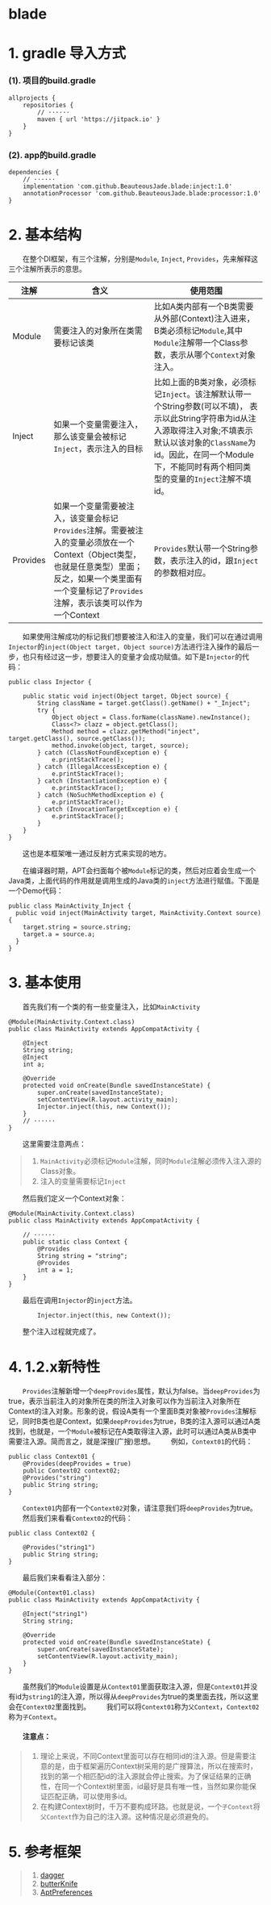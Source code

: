 # blade
# 1. gradle 导入方式
### (1). 项目的build.gradle
```
allprojects {
    repositories {
        // ······
        maven { url 'https://jitpack.io' }
    }
}
```
### (2). app的build.gradle
```
dependencies {
    // ······
    implementation 'com.github.BeauteousJade.blade:inject:1.0'
    annotationProcessor 'com.github.BeauteousJade.blade:processor:1.0'
}
```

# 2. 基本结构
&emsp;&emsp;在整个DI框架，有三个注解，分别是`Module`, `Inject`, `Provides`，先来解释这三个注解所表示的意思。

|注解|含义|使用范围|
|---|---|---|
|Module|需要注入的对象所在类需要标记该类|比如A类内部有一个B类需要从外部(Context)注入进来，B类必须标记`Module`,其中`Module`注解带一个Class参数，表示从哪个`Context`对象注入。|
|Inject|如果一个变量需要注入，那么该变量会被标记`Inject`，表示注入的目标|比如上面的B类对象，必须标记`Inject`。该注解默认带一个String参数(可以不填)， 表示以此String字符串为id从注入源取得注入对象;不填表示默认以该对象的`ClassName`为id。因此，在同一个Module下，不能同时有两个相同类型的变量的`Inject`注解不填id。|
|Provides|如果一个变量需要被注入，该变量会标记`Provides`注解。需要被注入的变量必须放在一个Context（Object类型，也就是任意类型）里面；反之，如果一个类里面有一个变量标记了`Provides`注解，表示该类可以作为一个Context|`Provides`默认带一个String参数，表示注入的id，跟`Inject`的参数相对应。|

&emsp;&emsp;如果使用注解成功的标记我们想要被注入和注入的变量，我们可以在通过调用`Injector`的`inject(Object target, Object source)`方法进行注入操作的最后一步，也只有经过这一步，想要注入的变量才会成功赋值。如下是`Injector`的代码：
```
public class Injector {

    public static void inject(Object target, Object source) {
        String className = target.getClass().getName() + "_Inject";
        try {
            Object object = Class.forName(className).newInstance();
            Class<?> clazz = object.getClass();
            Method method = clazz.getMethod("inject", target.getClass(), source.getClass());
            method.invoke(object, target, source);
        } catch (ClassNotFoundException e) {
            e.printStackTrace();
        } catch (IllegalAccessException e) {
            e.printStackTrace();
        } catch (InstantiationException e) {
            e.printStackTrace();
        } catch (NoSuchMethodException e) {
            e.printStackTrace();
        } catch (InvocationTargetException e) {
            e.printStackTrace();
        }
    }
}
```
&emsp;&emsp;这也是本框架唯一通过反射方式来实现的地方。

&emsp;&emsp;在编译器时期，APT会扫面每个被`Module`标记的类，然后对应着会生成一个Java类，上面代码的作用就是调用生成的Java类的`inject`方法进行赋值。下面是一个Demo代码：
```
public class MainActivity_Inject {
  public void inject(MainActivity target, MainActivity.Context source) {
    target.string = source.string;
    target.a = source.a;
  }
}
```
# 3. 基本使用
&emsp;&emsp;首先我们有一个类的有一些变量注入，比如`MainActivity`
```
@Module(MainActivity.Context.class)
public class MainActivity extends AppCompatActivity {

    @Inject
    String string;
    @Inject
    int a;

    @Override
    protected void onCreate(Bundle savedInstanceState) {
        super.onCreate(savedInstanceState);
        setContentView(R.layout.activity_main);
        Injector.inject(this, new Context());
    }
    // ······
}
```
&emsp;&emsp;这里需要注意两点：
>1. `MainActivity`必须标记`Module`注解，同时`Module`注解必须传入注入源的Class对象。
>2. 注入的变量需要标记`Inject`

&emsp;&emsp;然后我们定义一个Context对象：
```
@Module(MainActivity.Context.class)
public class MainActivity extends AppCompatActivity {

    // ······
    public static class Context {
        @Provides
        String string = "string";
        @Provides
        int a = 1;
    }
}
```
&emsp;&emsp;最后在调用`Injector`的`inject`方法。
```
        Injector.inject(this, new Context());
```
&emsp;&emsp;整个注入过程就完成了。
# 4. 1.2.x新特性
&emsp;&emsp;`Provides`注解新增一个`deepProvides`属性，默认为false。当`deepProvides`为true，表示当前注入的对象所在类的所注入对象可以作为当前注入对象所在Context的注入对象。形象的说，假设A类有一个里面B类对象被`Provides`注解标记，同时B类也是Context，如果`deepProvides`为true，B类的注入源可以通过A类找到，也就是，一个`Module`被标记在A类取得注入源，此时可以通过A类从B类中需要注入源。简而言之，就是深搜(广搜)思想。
&emsp;&emsp;例如，`Context01`的代码：
```
public class Context01 {
    @Provides(deepProvides = true)
    public Context02 context02;
    @Provides("string")
    public String string;
}
```
&emsp;&emsp;`Context01`内部有一个`Context02`对象，请注意我们将`deepProvides`为true。
&emsp;&emsp;然后我们来看看`Context02`的代码：
```
public class Context02 {

    @Provides("string1")
    public String string;
}
```
&emsp;&emsp;最后我们来看看注入部分：
```
@Module(Context01.class)
public class MainActivity extends AppCompatActivity {

    @Inject("string1")
    String string;

    @Override
    protected void onCreate(Bundle savedInstanceState) {
        super.onCreate(savedInstanceState);
        setContentView(R.layout.activity_main);
    }
}
```
&emsp;&emsp;虽然我们的`Module`设置是从`Context01`里面获取注入源，但是`Context01`并没有id为`string1`的注入源，所以得从`deepProvides`为true的类里面去找，所以这里会在`Context02`里面找到。
&emsp;&emsp;我们可以将`Context01`称为`父Context`，`Context02`称为`子Context`。
#### &emsp;&emsp;注意点：
>1. 理论上来说，不同Context里面可以存在相同id的注入源。但是需要注意的是，由于框架遍历Context树采用的是广搜算法，所以在搜索时，找到的第一个相匹配id的注入源就会停止搜索。为了保证结果的正确性，在同一个Context树里面，id最好是具有唯一性，当然如果你能保证匹配正确，可以使用多id。
>2. 在构建Context树时，千万不要构成环路。也就是说，一个`子Context`将`父Context`作为自己的注入源。这种情况是必须避免的。

# 5. 参考框架
>1. [dagger](https://github.com/google/dagger)
>2. [butterKnife](https://github.com/JakeWharton/butterknife)
>3. [AptPreferences](https://github.com/joyrun/AptPreferences)
